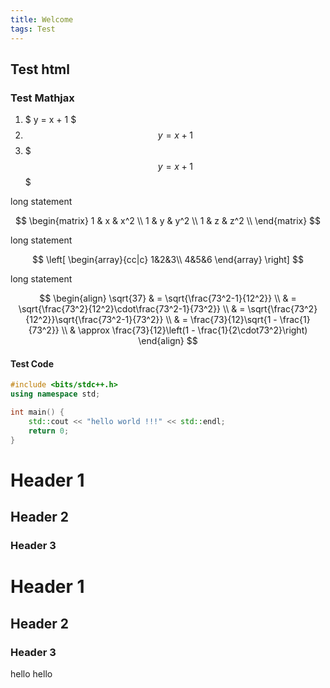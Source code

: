 ```yaml
---
title: Welcome
tags: Test
---
```


## Test html

<script src="https://gist.github.com/PaliLo815/b0532e77d798dad7c87428e04b54e7c4.js"></script>

### Test Mathjax

1. $ y = x + 1 $
2. $$ y = x + 1 $$
3. $$$ y = x + 1 $$$

long statement

$$
    \begin{matrix}
    1 & x & x^2 \\
    1 & y & y^2 \\
    1 & z & z^2 \\
    \end{matrix}
$$

long statement

$$ 
\left[
\begin{array}{cc|c}
  1&2&3\\
  4&5&6
\end{array}
\right] 
$$

long statement

$$
\begin{align}
\sqrt{37} & = \sqrt{\frac{73^2-1}{12^2}} \\
 & = \sqrt{\frac{73^2}{12^2}\cdot\frac{73^2-1}{73^2}} \\ 
 & = \sqrt{\frac{73^2}{12^2}}\sqrt{\frac{73^2-1}{73^2}} \\
 & = \frac{73}{12}\sqrt{1 - \frac{1}{73^2}} \\ 
 & \approx \frac{73}{12}\left(1 - \frac{1}{2\cdot73^2}\right)
\end{align}
$$

#### Test Code

```cpp
#include <bits/stdc++.h>
using namespace std;

int main() {
    std::cout << "hello world !!!" << std::endl;
    return 0;
}
```

# Header 1

## Header 2

### Header 3

# Header 1

## Header 2

### Header 3

hello hello